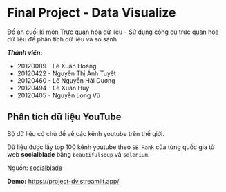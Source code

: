 # Final Project - Data Visualize

Đồ án cuối kì môn Trực quan hóa dữ liệu - Sử dụng công cụ trực quan hóa dữ liệu để phân tích dữ liệu và so sánh

***Thành viên:***

- 20120089 - Lê Xuân Hoàng
- 20120422 - Nguyễn Thị Ánh Tuyết
- 20120460 - Lê Nguyễn Hải Dương
- 20120494 - Lê Xuân Huy
- 20120405 - Nguyễn Long Vũ

## Phân tích dữ liệu YouTube

Bộ dữ liệu có chủ đề về các kênh youtube trên thế giới.

Dữ liệu được lấy top 100 kênh youtube theo `SB Rank` của từng quốc gia từ web **socialblade** bằng `beautifulsoup` và `selenium`.

Nguồn: [socialblade](https://socialblade.com/youtube/)

**Demo:** https://project-dv.streamlit.app/
